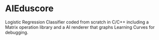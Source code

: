 # AIEduscore
Logistic Regression Classifier coded from scratch in C/C++ including a Matrix operation library and a AI renderer that graphs Learning Curves for debugging.
